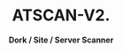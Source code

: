 <h1 align="center">ATSCAN-V2.</h1>
<p align="center"> <b>Dork / Site / Server Scanner </b></p>







